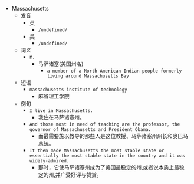 - Massachusetts
  - 发音
    - 英
      - `/undefined/`
    - 美
      - `/undefined/`
  - 词义
    - n.
      - 马萨诸塞(美国州名)
        - `a member of a North American Indian people formerly living around Massachusetts Bay `
  - 短语
    - `massachusetts institute of technology`
      - 麻省理工学院 
  - 例句
    - `I live in Massachusetts.`
      - 我住在马萨诸塞州。
    - `And those most in need of teaching are the professor, the governor of Massachusetts and President Obama.`
      - 而最需要施以教导的那些人是这位教授、马萨诸塞州州长和奥巴马总统。
    - `It then made Massachusetts the most stable state or essentially the most stable state in the country and it was widely-admired.`
      - 那时，它使马萨诸塞州成为了美国最稳定的州,或者说本质上最稳定的州,并广受好评与赞赏。

